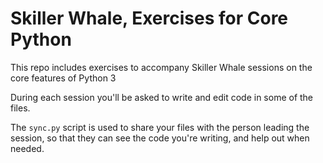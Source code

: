 # Skiller Whale, Exercises for Core Python

This repo includes exercises to accompany Skiller Whale sessions on the core features of Python 3

During each session you'll be asked to write and edit code in some of the files. 

The `sync.py` script is used to share your files with the person leading the session, so that they can see the code you're writing, and help out when needed.
